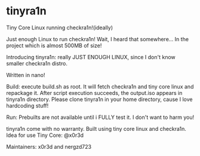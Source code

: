 # tinyra1n
Tiny Core Linux running checkra1n!(ideally)



Just enough Linux to run checkra1n! Wait, I heard that somewhere... In the project which is almost 500MB of size!

Introducing tinyra1n: really JUST ENOUGH LINUX, since I don't know smaller checkra1n distro.

Written in nano!

Build:
execute build.sh as root. It will fetch checkra1n and tiny core linux and repackage it.
After script execution succeeds, the output.iso appears in tinyra1n directory. Please clone tinyra1n in your home directory, cause I love hardcoding stuff!

Run:
Prebuilts are not available until i FULLY test it. I don't want to harm you!

tinyra1n come with no warranty.
Built using tiny core linux and checkra1n.
Idea for use Tiny Core: @x0r3d

Maintainers: x0r3d and nergzd723

